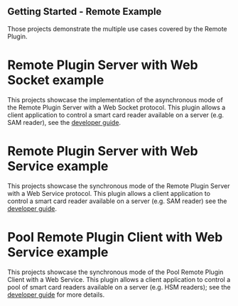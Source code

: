 Getting Started - Remote Example
---

Those projects demonstrate the multiple use cases covered by the Remote Plugin. 

# Remote Plugin Server with Web Socket example
This projects showcase the implementation of the asynchronous mode of the Remote Plugin Server with a Web Socket protocol. This plugin allows a client application to control a smart card reader available on a server (e.g. SAM reader), see the [developer guide](https://calypsonet.github.io/keyple-website/docs/developer-guide/develop-ticketing-app-remote/#remotepluginserver).

# Remote Plugin Server with Web Service example
This projects showcase the synchronous mode of the Remote Plugin Server with a Web Service protocol. This plugin allows a client application to control a smart card reader available on a server (e.g. SAM reader) see the [developer guide](https://calypsonet.github.io/keyple-website/docs/developer-guide/develop-ticketing-app-remote/#remotepluginserver).

# Pool Remote Plugin Client with Web Service example
This projects showcase the synchronous mode of the Pool Remote Plugin Client with a Web Service. This plugin allows a client application to control a pool of smart card readers available on a server (e.g. HSM readers); see the [developer guide](https://calypsonet.github.io/keyple-website/docs/developer-guide/develop-ticketing-app-remote/#poolremotepluginclient) for more details.
